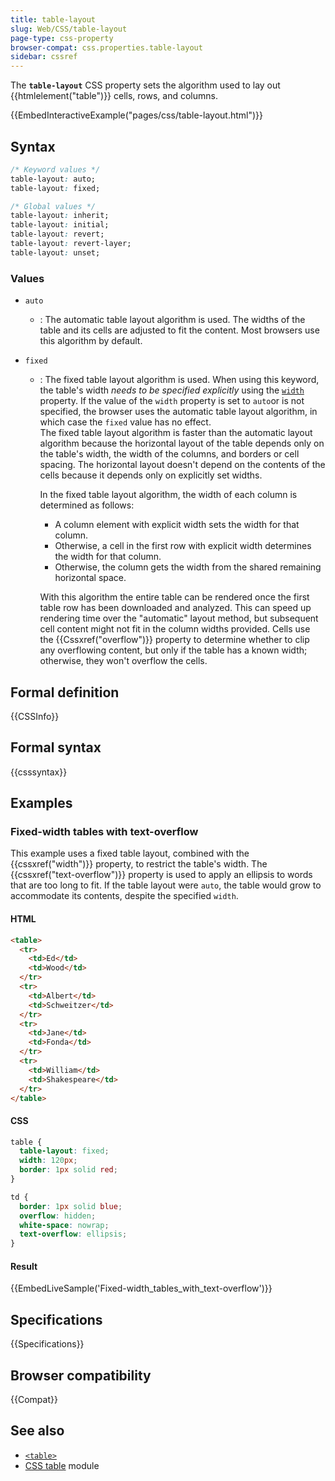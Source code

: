 ```yaml
---
title: table-layout
slug: Web/CSS/table-layout
page-type: css-property
browser-compat: css.properties.table-layout
sidebar: cssref
---
```



The **`table-layout`** CSS property sets the algorithm used to lay out {{htmlelement("table")}} cells, rows, and columns.

{{EmbedInteractiveExample("pages/css/table-layout.html")}}

## Syntax

```css
/* Keyword values */
table-layout: auto;
table-layout: fixed;

/* Global values */
table-layout: inherit;
table-layout: initial;
table-layout: revert;
table-layout: revert-layer;
table-layout: unset;
```

### Values

- `auto`

  - : The automatic table layout algorithm is used. The widths of the table and its cells are adjusted to fit the content. Most browsers use this algorithm by default.

- `fixed`

  - : The fixed table layout algorithm is used. When using this keyword, the table's width _needs to be specified explicitly_ using the [`width`](/en-US/docs/Web/CSS/width) property. If the value of the `width` property is set to `auto`or is not specified, the browser uses the automatic table layout algorithm, in which case the `fixed` value has no effect.\
    The fixed table layout algorithm is faster than the automatic layout algorithm because the horizontal layout of the table depends only on the table's width, the width of the columns, and borders or cell spacing. The horizontal layout doesn't depend on the contents of the cells because it depends only on explicitly set widths.

    In the fixed table layout algorithm, the width of each column is determined as follows:

    - A column element with explicit width sets the width for that column.
    - Otherwise, a cell in the first row with explicit width determines the width for that column.
    - Otherwise, the column gets the width from the shared remaining horizontal space.

    With this algorithm the entire table can be rendered once the first table row has been downloaded and analyzed. This can speed up rendering time over the "automatic" layout method, but subsequent cell content might not fit in the column widths provided. Cells use the {{Cssxref("overflow")}} property to determine whether to clip any overflowing content, but only if the table has a known width; otherwise, they won't overflow the cells.

## Formal definition

{{CSSInfo}}

## Formal syntax

{{csssyntax}}

## Examples

### Fixed-width tables with text-overflow

This example uses a fixed table layout, combined with the {{cssxref("width")}} property, to restrict the table's width. The {{cssxref("text-overflow")}} property is used to apply an ellipsis to words that are too long to fit. If the table layout were `auto`, the table would grow to accommodate its contents, despite the specified `width`.

#### HTML

```html
<table>
  <tr>
    <td>Ed</td>
    <td>Wood</td>
  </tr>
  <tr>
    <td>Albert</td>
    <td>Schweitzer</td>
  </tr>
  <tr>
    <td>Jane</td>
    <td>Fonda</td>
  </tr>
  <tr>
    <td>William</td>
    <td>Shakespeare</td>
  </tr>
</table>
```

#### CSS

```css
table {
  table-layout: fixed;
  width: 120px;
  border: 1px solid red;
}

td {
  border: 1px solid blue;
  overflow: hidden;
  white-space: nowrap;
  text-overflow: ellipsis;
}
```

#### Result

{{EmbedLiveSample('Fixed-width_tables_with_text-overflow')}}

## Specifications

{{Specifications}}

## Browser compatibility

{{Compat}}

## See also

- [`<table>`](/en-US/docs/Web/HTML/Element/table)
- [CSS table](/en-US/docs/Web/CSS/CSS_table) module
